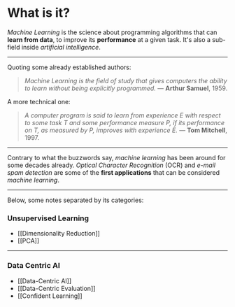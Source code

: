 # What is it?

*Machine Learning* is the science about programming algorithms that can **learn from data**, to improve its **performance** at a given task. It's also a sub-field inside *artificial intelligence*.
___
Quoting some already established authors:

>*Machine Learning is the field of study that gives computers the ability to learn without being explicitly programmed.* — **Arthur Samuel**, 1959.

A more technical one:

>*A computer program is said to learn from experience E with respect to some task T and some performance measure P, if its performance on T, as measured by P, improves with experience E.* — **Tom Mitchell**, 1997.
___

Contrary to what the buzzwords say, *machine learning* has been around for some decades already. *Optical Character Recognition* (OCR) and *e-mail spam detection* are some of the **first applications** that can be considered *machine learning*.
___

Below, some notes separated by its categories:

### Unsupervised Learning
- [[Dimensionality Reduction]]
- [[PCA]]
___
### Data Centric AI
- [[Data-Centric AI]]
- [[Data-Centric Evaluation]]
- [[Confident Learning]]